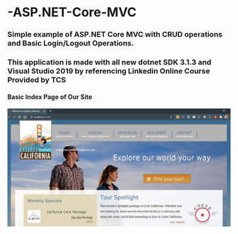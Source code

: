 # -ASP.NET-Core-MVC
### Simple example of  ASP.NET Core MVC with CRUD operations and Basic Login/Logout Operations.

### This application is made with all new dotnet SDK 3.1.3 and Visual Studio 2019 by referencing Linkedin Online Course Provided by TCS

#### Basic Index Page of Our Site
![](/index.jpg)
